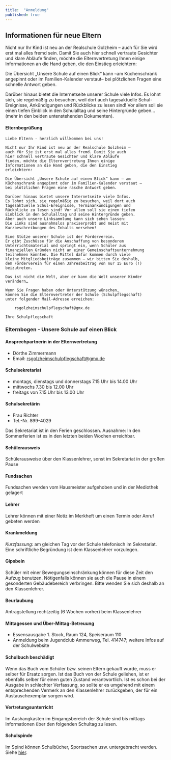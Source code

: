 ```yaml
---
title:  "Anmeldung"
published: true
---
```


## Informationen für neue Eltern

Nicht nur Ihr Kind ist neu an der Realschule Golzheim – auch für Sie wird erst mal alles fremd sein. Damit Sie auch hier schnell vertraute Gesichter und klare Abläufe finden, möchte die Elternvertretung Ihnen einige Informationen an die Hand geben, die den Einstieg erleichtern:

Die Übersicht „Unsere Schule auf einen Blick“ kann –am Küchenschrank angepinnt oder im Familien-Kalender verstaut– bei plötzlichen Fragen eine schnelle Antwort geben. 

Darüber hinaus bietet die Internetseite unserer Schule viele Infos. Es lohnt sich, sie regelmäßig zu besuchen, weil dort auch tagesaktuelle Schul-Ereignisse, Ankündigungen und Rückblicke zu lesen sind! Vor allem soll sie einen tiefen Einblick in den Schulalltag und seine Hintergründe geben... (mehr in den beiden untenstehenden Dokumenten).


####  Elternbegrüßung

	Liebe Eltern - herzlich willkommen bei uns!

	Nicht nur Ihr Kind ist neu an der Realschule Golzheim – 
	auch für Sie ist erst mal alles fremd. Damit Sie auch 
	hier schnell vertraute Gesichter und klare Abläufe 
	finden, möchte die Elternvertretung Ihnen einige 
	Informationen an die Hand geben, die den Einstieg 
	erleichtern:

	Die Übersicht „Unsere Schule auf einen Blick“ kann – am 
	Küchenschrank angepinnt oder im Familien-Kalender verstaut –
	bei plötzlichen Fragen eine rasche Antwort geben.

	Darüber hinaus bietet unsere Internetseite viele Infos. 
	Es lohnt sich, sie regelmäßig zu besuchen, weil dort auch 
	tagesaktuelle Schul-Ereignisse, Terminankündigungen und 
	Rückblicke zu lesen sind! Vor allem soll sie einen tiefen 
	Einblick in den Schulalltag und seine Hintergründe geben. 
	Aber auch unsere Linksammlung kann sich sehen lassen: 
	Die Links sind ausnahmslos praxiserprobt und meist mit 
	Kurzbeschreibungen des Inhalts versehen!

	Eine Stütze unserer Schule ist der Förderverein. 
	Er gibt Zuschüsse für die Anschaffung von besonderem 
	Unterrichtsmaterial und springt ein, wenn Schüler aus 
	finanziellen Gründen nicht an einer Gemeinschaftsunternehmung 
	teilnehmen könnten. Die Mittel dafür kommen durch viele 
	kleine Mitgliedsbeiträge zusammen – wir bitten Sie deshalb, 
	dem Förderverein für einen Jahresbeitrag von nur 15 Euro (!) beizutreten.

	Das ist nicht die Welt, aber er kann die Welt unserer Kinder verändern…

	Wenn Sie Fragen haben oder Unterstützung wünschen, 
	können Sie die Elternvertreter der Schule (Schulpflegschaft) 
	unter folgender Mail-Adresse erreichen: 

	    rsgolzheimschulpflegschaft@gmx.de

	Ihre Schulpflegschaft
















### Elternbogen - Unsere Schule auf einen Blick

#### Ansprechpartnerin in der Elternvertretung

- Dörthe Zimmermann 
- Email: rsgolzheimschulpflegschaft@gmx.de

#### Schulsekretariat
- montags, dienstags und donnerstags 7.15 Uhr bis 14.00 Uhr 
- mittwochs 7.30 bis 12.00 Uhr
- freitags von 7.15 Uhr bis 13.00 Uhr 

#### Schulsekretärin

- Frau Richter
- Tel.-Nr. 899-4029 

Das Sekretariat ist in den Ferien geschlossen. Ausnahme: In den Sommerferien ist es in den letzten beiden Wochen erreichbar.

#### Schülerausweis

Schülerausweise über den Klassenlehrer, sonst im Sekretariat in der großen Pause 

#### Fundsachen

Fundsachen werden vom Hausmeister aufgehoben und in der Mediothek gelagert 

#### Lehrer

Lehrer können mit einer Notiz im Merkheft um einen Termin oder Anruf gebeten werden 

#### Krankmeldung

*Kurzfassung*: am gleichen Tag vor der Schule telefonisch im Sekretariat. Eine schriftliche Begründung ist dem Klassenlehrer vorzulegen.

#### Gipsbein

Schüler mit einer Bewegungseinschränkung können für diese Zeit den Aufzug benutzen. Nötigenfalls können sie auch die Pause in einem gesonderten Gebäudebereich verbringen. Bitte wenden Sie sich deshalb an den Klassenlehrer.

#### Beurlaubung

Antragstellung rechtzeitig (6 Wochen vorher) beim Klassenlehrer 

#### Mittagessen und Über-Mittag-Betreuung

- Essensausgabe 1. Stock, Raum 124, Speiseraum 110
- Anmeldung beim Jugendclub Ammerweg, Tel. 414747; weitere Infos auf der Schulwebsite 

#### Schulbuch beschädigt

Wenn das Buch vom Schüler bzw. seinen Eltern gekauft wurde, muss er selber für Ersatz sorgen. Ist das Buch von der Schule geliehen, ist er ebenfalls selber für einen guten Zustand verantwortlich. Ist es schon bei der Ausgabe in schlechter Verfassung, so sollte er es umgehend mit einem entsprechenden Vermerk an den Klassenlehrer zurückgeben, der für ein Austauschexemplar sorgen wird.

#### Vertretungsunterricht

Im Aushangkasten im Eingangsbereich der Schule sind bis mittags Informationen über den folgenden Schultag zu lesen. 

#### Schulspinde 

Im Spind können Schulbücher, Sportsachen usw. untergebracht werden. Siehe <a href="spind-angebot.html">hier</a>.
